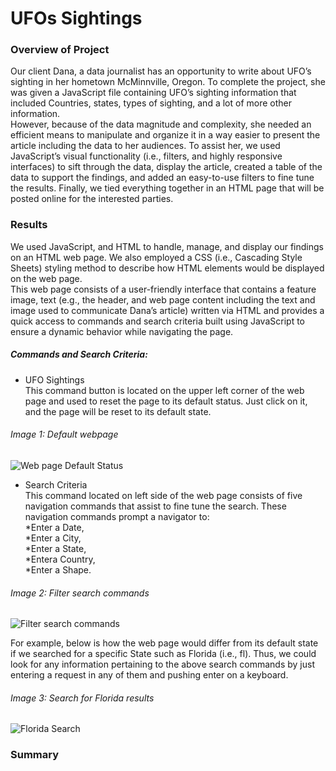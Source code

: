 # UFOs Sightings

### Overview of Project
Our client Dana, a data journalist has an opportunity to write about UFO’s sighting in her hometown McMinnville, Oregon. To complete the project, she was given a JavaScript file containing UFO’s sighting information that included Countries, states, types of sighting, and a lot of more other information. <br>
However, because of the data magnitude and complexity, she needed an efficient means to manipulate and organize it in a way easier to present the article including the data to her audiences. To assist her, we used JavaScript’s visual functionality (i.e., filters, and highly responsive interfaces) to sift through the data, display the article, created a table of the data to support the findings, and added an easy-to-use filters to fine tune the results. Finally, we tied everything together in an HTML page that will be posted online for the interested parties.

### Results
We used JavaScript, and HTML to handle, manage, and display our findings on an HTML web page. We also employed a CSS (i.e., Cascading Style Sheets) styling method to describe how HTML elements would be displayed on the web page. <br>
This web page consists of a user-friendly interface that contains a feature image, text (e.g., the header, and web page content including the text and image used to communicate Dana’s article) written via HTML and provides a quick access to commands and search criteria built using JavaScript to ensure a dynamic behavior while navigating the page.

##### Commands and Search Criteria:
* UFO Sightings <br>
This command button is located on the upper left corner of the web page and used to reset the page to its default status. Just click on it, and the page will be reset to its default state.

###### Image 1: Default webpage
![Web page Default Status](https://user-images.githubusercontent.com/34750363/157775263-98bc7c6c-4ae9-4c87-b1cb-2a0286af987c.png)


* Search Criteria <br>
This command located on left side of the web page consists of five navigation commands that assist to fine tune the search. These navigation commands prompt a navigator to: <br>
 *Enter a Date,<br>
 *Enter a City,<br>
 *Enter a State,<br>
 *Entera Country,<br>
 *Enter a Shape.

###### Image 2: Filter search commands
![Filter search commands](https://user-images.githubusercontent.com/34750363/157781741-d3223c81-b7e7-4c25-b232-92141512bd40.png)

For example, below is how the web page would differ from its default state if we searched for a specific State such as Florida (i.e., fl). Thus, we could look for any information pertaining to the above search commands by just entering a request in any of them and pushing enter on a keyboard.

###### Image 3: Search for Florida results
![Florida Search](https://user-images.githubusercontent.com/34750363/157779787-8f40b2f2-ad44-47fa-8d76-9bb6f908e49e.png)

### Summary

